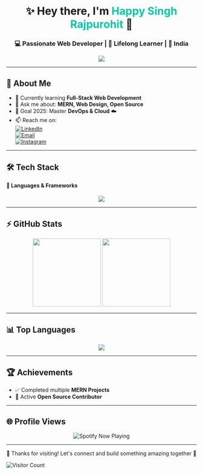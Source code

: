 <!-- Banner -->
<h1 align="center">✨ Hey there, I'm <span style="color:#00C9A7;">Happy Singh Rajpurohit</span> 👋</h1>
<h3 align="center">💻 Passionate Web Developer | 🌱 Lifelong Learner | 📍 India</h3>

<p align="center">
  <img src="https://readme-typing-svg.herokuapp.com?color=00C9A7&size=24&center=true&vCenter=true&width=550&lines=🚀+Full+Stack+Web+Developer;💡+Problem+Solver;⚡+Tech+Explorer;🌎+Open+Source+Contributor">
</p>

---

## 🚀 About Me
- 🌱 Currently learning **Full-Stack Web Development**  
- 💬 Ask me about: **MERN, Web Design, Open Source**  
- 🎯 Goal 2025: Master **DevOps & Cloud** ☁️  
- 📫 Reach me on:  
  [![LinkedIn](https://img.shields.io/badge/LinkedIn-0077B5?style=for-the-badge&logo=linkedin&logoColor=white)](https://www.linkedin.com/in/happy-singh-rajpurohit/)  
  [![Email](https://img.shields.io/badge/Email-EA4335?style=for-the-badge&logo=gmail&logoColor=white)](mailto:happyrajpurohit2006@gmail.com)  
  [![Instagram](https://img.shields.io/badge/Instagram-E4405F?style=for-the-badge&logo=instagram&logoColor=white)](https://www.instagram.com/HappyRajpurohit10/)

---

## 🛠️ Tech Stack
#### 🚀 Languages & Frameworks
<p align="center">
  <img src="https://skillicons.dev/icons?i=html,css,js,react,redux,bootstrap,materialui,nodejs,express,mongodb,mysql,c,git,github" />
</p>

---

## ⚡ GitHub Stats
<p align="center">
  <img src="https://github-readme-stats.vercel.app/api?username=Happy-Singh-Rajpurohit&show_icons=true&theme=tokyonight&hide_border=true" height="180"/>
  <img src="https://github-readme-streak-stats.herokuapp.com/?user=Happy-Singh-Rajpurohit&theme=tokyonight&hide_border=true" height="180"/>  
</p>

---

## 📊 Top Languages
<p align="center">
  <img src="https://github-readme-stats.vercel.app/api/top-langs/?username=Happy-Singh-Rajpurohit&theme=tokyonight&layout=compact&hide_border=true&langs_count=8"/>
</p>

---

## 🏆 Achievements
- ✅ Completed multiple **MERN Projects**  
- 🌟 Active **Open Source Contributor**  

---

## 🌐 Profile Views

<p align="center">
  <img src="https://spotify-github-profile.vercel.app/api/view?uid=31jz7qsl7ofigb6df67olguwceji&cover_image=true&theme=novatorem&bar_color=53b14f&bar_color_cover=true" alt="Spotify Now Playing"/>
</p>

---

<p align="center"> 
  💖 Thanks for visiting! Let's connect and build something amazing together 🚀  
</p>

![Visitor Count](https://komarev.com/ghpvc/?username=Happy-Singh-Rajpurohit&style=for-the-badge&color=00C9A7)
